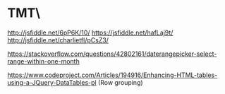 # TMT\
http://jsfiddle.net/6pP6K/10/
https://jsfiddle.net/hafLaj9t/
http://jsfiddle.net/charlietfl/pCsZ3/

https://stackoverflow.com/questions/42802161/daterangepicker-select-range-within-one-month

https://www.codeproject.com/Articles/194916/Enhancing-HTML-tables-using-a-JQuery-DataTables-pl (Row grouping)
